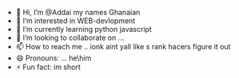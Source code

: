 - 👋 Hi, I’m @Addai my names Ghanaian
- 👀 I’m interested in WEB-devlopment
- 🌱 I’m currently learning python javascript 
- 💞️ I’m looking to collaborate on ...
- 📫 How to reach me .. ionk aint yall like s rank hacers figure it out
- 😄 Pronouns: ... he\him
- ⚡ Fun fact: im short 

<!---
Addai-21/Addai-21 is a ✨ special ✨ repository because its `README.md` (this file) appears on your GitHub profile.
You can click the Preview link to take a look at your changes.
--->
